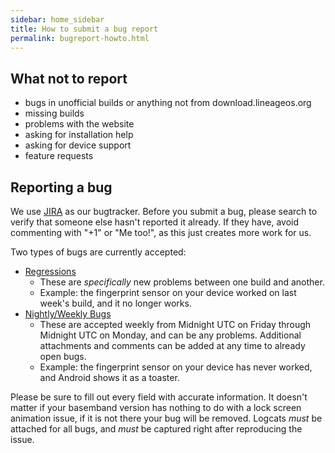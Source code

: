 ```yaml
---
sidebar: home_sidebar
title: How to submit a bug report
permalink: bugreport-howto.html
---
```


## What not to report
  - bugs in unofficial builds or anything not from download.lineageos.org
  - missing builds
  - problems with the website
  - asking for installation help
  - asking for device support
  - feature requests

## Reporting a bug

We use [JIRA](https://jira.lineageos.org) as our bugtracker. Before you submit a bug, please search to verify that someone else hasn't reported it already. If they have, avoid commenting with "+1" or "Me too!", as this just creates more work for us.

Two types of bugs are currently accepted:

  - [Regressions](jira.lineageos.org/browse/REGRESSION)
    - These are *specifically* new problems between one build and another.
    - Example: the fingerprint sensor on your device worked on last week's build, and it no longer works.
  - [Nightly/Weekly Bugs](https://jira.lineageos.org/browse/BUGBASH)
    - These are accepted weekly from Midnight UTC on Friday through Midnight UTC on Monday, and can be any problems. Additional attachments and comments can be added at any time to already open bugs.
    - Example: the fingerprint sensor on your device has never worked, and Android shows it as a toaster.

Please be sure to fill out every field with accurate information. It doesn't matter if your basemband version has nothing to do with a lock screen animation issue, if it is not there your bug will be removed. Logcats *must* be attached for all bugs, and *must* be captured right after reproducing the issue.
